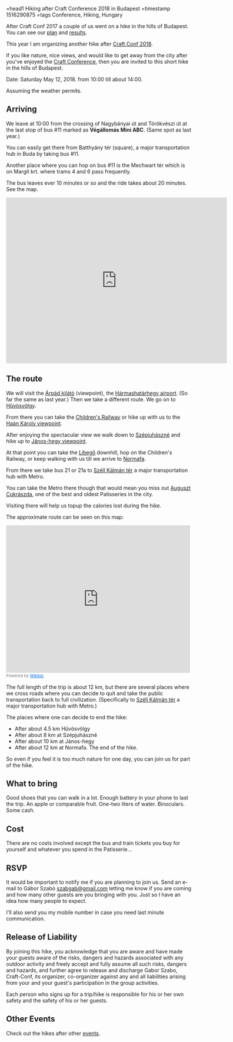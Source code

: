 =head1 Hiking after Craft Conference 2018 in Budapest
=timestamp 1516290875
=tags Conference, Hiking, Hungary



After Craft Conf 2017 a couple of us went on a hike in the hills of Budapest. You can see our <a href="/hiking-after-craft-2017.html">plan</a> and <a href="/craft-conf-2017.html">results</a>.

This year I am organizing another hike after <a href="https://craft-conf.com/">Craft Conf 2018</a>.

If you like nature, nice views, and would like to get away from the city after you've enjoyed the
<a href="https://craft-conf.com/">Craft Conference</a>, then you are invited to this short hike in
the hills of Budapest.

Date: Saturday  May 12, 2018. from 10:00 till about 14:00.

Assuming the weather permits.



<h2>Arriving</h2>

We leave at 10:00 from the crossing of Nagybányai út and Törökvészi út at the last stop of bus #11
marked as <b>Végállomás Mini ABC</b>. (Same spot as last year.)

You can easily get there from Batthyány tér (square), a major transportation hub in Buda by taking bus #11. 

Another place where you can hop on bus #11 is the Mechwart tér which is on Margit krt. where trams 4 and 6 pass frequently.

The bus leaves ever 10 minutes or so and the ride takes about 20 minutes.  See the map.

<iframe width="600" height="450" frameborder="0" style="border:0"
src="https://www.google.com/maps/embed/v1/directions?origin=place_id:Ei1CdWRhcGVzdCwgQmF0dGh5w6FueSB0w6lyLCAxMDExIE1hZ3lhcm9yc3rDoWc&destination=place_id:ChIJDyKi-yvZQUcRzmT7ZP0QIeY&key=AIzaSyCAqU4T1YEtlaqK5ahS_FrLkD45ccYphck&mode=transit"
allowfullscreen></iframe>

<h2>The route</h2>

We will visit the <a href="https://hu.wikipedia.org/wiki/%C3%81rp%C3%A1d-kil%C3%A1t%C3%B3">Árpád kilátó</a> (viewpoint), the <a href="https://hu.wikipedia.org/wiki/H%C3%A1rmashat%C3%A1rhegyi_rep%C3%BCl%C5%91t%C3%A9r">Hármashatárhegy airport</a>. (So far the same as last year.) Then we take a different route. We go on to <a href="https://hu.wikipedia.org/wiki/H%C5%B1v%C3%B6sv%C3%B6lgy">Hűvösvölgy</a>. 

From there you can take the <a href="https://en.wikipedia.org/wiki/Gyermekvas%C3%BAt">Children's Railway</a> or hike up with us to the <a href="https://hu.wikipedia.org/wiki/Ka%C3%A1n_K%C3%A1roly-kil%C3%A1t%C3%B3">Haán Károly viewpoint</a>.

After enjoying the spectacular view we walk down to <a href="https://hu.wikipedia.org/wiki/Sz%C3%A9pjuh%C3%A1szn%C3%A9">Szépjuhászné</a> and hike up to <a href="https://hu.wikipedia.org/wiki/J%C3%A1nos-hegy">János-hegy viewpoint</a>.

At that point you can take the <a href="https://hu.wikipedia.org/wiki/Budapesti_Libeg%C5%91">Libegő</a> downhill, hop on the Children's Railway, or keep walking with us till we arrive to <a href="https://hu.wikipedia.org/wiki/Normafa">Normafa</a>.

From there we take bus 21 or 21a to <a href="https://hu.wikipedia.org/wiki/Sz%C3%A9ll_K%C3%A1lm%C3%A1n_t%C3%A9r">Széll Kálmán tér</a> a major transportation hub with Metro.

You can take the Metro there though that would mean you miss out <a href="http://www.auguszt.hu/en">Auguszt Cukrászda</a>, one of the best and oldest Patisseries in the city. 

Visiting there will help us topup the calories lost during the hike.

The approximate route can be seen on this map:

<iframe frameBorder="0" scrolling="no" src="https://www.wikiloc.com/wikiloc/spatialArtifacts.do?event=view&id=21779876&measures=off&title=off&near=off&images=off&maptype=S" width="500" height="400"></iframe><div style="background-color:#fff;color:#777;font-size:11px;line-height:16px;">Powered by <a style="color:#06d;font-size:11px;line-height:16px;" target="_blank" href="https://www.wikiloc.com">Wikiloc</a></div>

The full length of the trip is about 12 km, but there are several places where we cross roads where you can decide to quit and take the public transportation back to full civilization.
(Specifically to <a href="https://hu.wikipedia.org/wiki/Sz%C3%A9ll_K%C3%A1lm%C3%A1n_t%C3%A9r">Széll Kálmán tér</a> a major transportation hub with Metro.)

The places where one can decide to end the hike:
<ul>
<li>After about 4.5 km Hűvösvölgy</li>
<li>After about 8 km at Szépjuhászné</li>
<li>After about 10 km at János-hegy</li>
<li>After about 12 km at Normafa. The end of the hike.</li>
</ul>

So even if you feel it is too much nature for one day, you can join us for part of the hike.

<!--
<h2>Children</h2>
Last year one of the prospective participants asked if she can bring along her child.
I think this year, it would be perfect for children as well, but they might prefer to take the Children's Railway after the first part of the hike.
You'll see how your child handles it.
-->

<h2>What to bring</h2>

Good shoes that you can walk in a lot. Enough battery in your phone to last the trip.
An apple or comparable fruit. One-two liters of water. Binoculars. Some cash.

<h2>Cost</h2>

There are no costs involved except the bus and train tickets you buy for yourself and whatever you spend in the Patisserie...

<h2>RSVP</h2>

It would be important to notify me if you are planning to join us. Send an e-mail to Gábor Szabó szabgab@gmail.com letting me know
if you are coming and how many other guests are you bringing with you. Just so I have an idea how many people to expect.

I'll also send you my mobile number in case you need last minute communication.

<h2>Release of Liability</h2>

By joining this hike, you acknowledge that you are aware and have made your guests aware of the risks, dangers and hazards associated with any outdoor activity and freely accept and fully assume all such risks, dangers and hazards, and further agree to release and discharge Gabor Szabo, Craft-Conf, its organizer, co-organizer against any and all liabilities arising from your and your guest's participation in the group activities.

Each person who signs up for a trip/hike is responsible for his or her own safety and the safety of his or her guests.

<h2>Other Events</h2>

Check out the hikes after other <a href="/events.html">events</a>.
